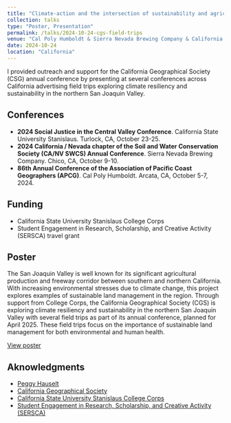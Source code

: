 ```yaml
---
title: "Climate-action and the intersection of sustainability and agriculture in the Central Valley: A showcase of CGS field trips"
collection: talks
type: "Poster, Presentation"
permalink: /talks/2024-10-24-cgs-field-trips
venue: "Cal Poly Humboldt & Sierra Nevada Brewing Company & California State University Stanislaus"
date: 2024-10-24
location: "California"
--- 
```


I provided outreach and support for the California Geographical Society (CSG) annual conference by presenting at several conferences across California advertising field trips exploring climate resiliency and sustainability in the northern San Joaquin Valley.

## Conferences
* **2024 Social Justice in the Central Valley Conference**. California State University Stanislaus. Turlock, CA, October 23-25.
* **2024 California / Nevada chapter of the Soil and Water Conservation Society (CA/NV SWCS) Annual Conference**. Sierra Nevada Brewing Company. Chico, CA, October 9-10.
* **86th Annual Conference of the Association of Pacific Coast Geographers (APCG)**. Cal Poly Humboldt. Arcata, CA, October 5-7, 2024.

## Funding
* California State University Stanislaus College Corps
* Student Engagement in Research, Scholarship, and Creative Activity (SERSCA) travel grant

## Poster
The San Joaquin Valley is well known for its significant agricultural production and freeway corridor between southern and northern California. With increasing environmental stresses due to climate change, this project explores examples of sustainable land management in the region. Through support from College Corps, the California Geographical Society (CGS) is exploring climate resiliency and sustainability in the northern San Joaquin Valley with several field trips as part of its annual conference, planned for April 2025. These field trips focus on the importance of sustainable land management for both environmental and human health.

[View poster](https://doi.org/10.6084/m9.figshare.27261315.v1)

## Aknowledgments
* [Peggy Hauselt](https://www.csustan.edu/people/peggy-hauselt)
* [California Geographical Society](https://calgeog.org/)
* [California State University Stanislaus College Corps](https://www.csustan.edu/college-corps)
* [Student Engagement in Research, Scholarship, and Creative Activity (SERSCA)](https://www.csustan.edu/graduate-studies-research/student-opportunities/sersca-program)
